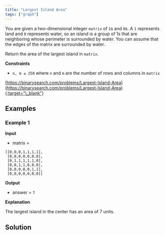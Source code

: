 ```yaml
---
title: "Largest Island Area"
tags: ["graph"]
---
```


You are given a two-dimensional integer `matrix` of `1`s and `0`s. A `1` represents land and `0` represents water, so an island is a group of 1s that are neighboring whose perimeter is surrounded by water. You can assume that the edges of the matrix are surrounded by water.

Return the area of the largest island in `matrix`.

**Constraints**

- `n, m ≤ 250` where `n` and `m` are the number of rows and columns in `matrix`

[https://binarysearch.com/problems/Largest-Island-Area](https://binarysearch.com/problems/Largest-Island-Area){:target="\_blank"}

## Examples

### Example 1

**Input**

- matrix =

```
[[0,0,0,1,1,1,1],
 [0,0,0,0,0,0,0],
 [0,1,1,1,1,1,0],
 [0,0,1,1,0,0,0],
 [0,0,0,0,0,1,1],
 [0,0,0,0,0,0,0]]
```

**Output**

- answer = `7`

**Explanation**

The largest island in the center has an area of 7 units.

## Solution

<script src="https://gist.github.com/yaeba/16da7be5123724fcf6eccc25581cef5a.js?file=Largest-Island-Area.cpp"></script>
